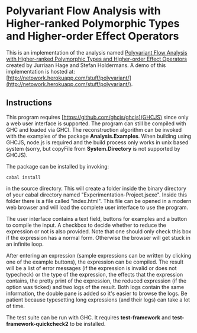 # Polyvariant Flow Analysis with Higher-ranked Polymorphic Types and Higher-order Effect Operators

This is an implementation of the analysis named [Polyvariant Flow Analysis with Higher-ranked Polymorphic Types and Higher-order Effect Operators](http://dl.acm.org/citation.cfm?id=1863554) created by Jurriaan Hage and Stefan Holdermans. A demo of this implementation is hosted at: [http://netowork.herokuapp.com/stuff/polyvariant/](http://netowork.herokuapp.com/stuff/polyvariant/).

## Instructions
This program requires [https://github.com/ghcjs/ghcjs](GHCJS) since only a web user interface is supported. The program can still be compiled with GHC and loaded via GHCI. The reconstruction algorithm can be invoked with the examples of the package __Analysis.Examples__. When building using GHCJS, node.js is required and the build process only works in unix based system (sorry, but copyFile from __System.Directory__ is not supported by GHCJS).

The package can be installed by invoking:
```
cabal install
```
in the source directory. This will create a folder inside the binary directory of your cabal directory named "Experimentation-Project.jsexe". Inside this folder there is a file called "index.html". This file can be opened in a modern web browser and will load the complete user interface to use the program.

The user interface contains a text field, buttons for examples and a button to compile the input. A checkbox to decide whether to reduce the expression or not is also provided. Note that one should only check this box if the expression has a normal form. Otherwise the browser will get stuck in an infinite loop.

After entering an expression (sample expressions can be written by clicking one of the example buttons), the expression can be compiled. The result will be a list of error messages (if the expression is invalid or does not typecheck) or the type of the expression, the effects that the expression contains, the pretty print of the expression, the reduced expression (if the option was ticked) and two logs of the result. Both logs contain the same information, the double pane is added so it's easier to browse the logs. Be patient because typesetting long expressions (and their logs) can take a lot of time.

The test suite can be run with GHC. It requires __test-framework__ and __test-framework-quickcheck2__ to be installed.